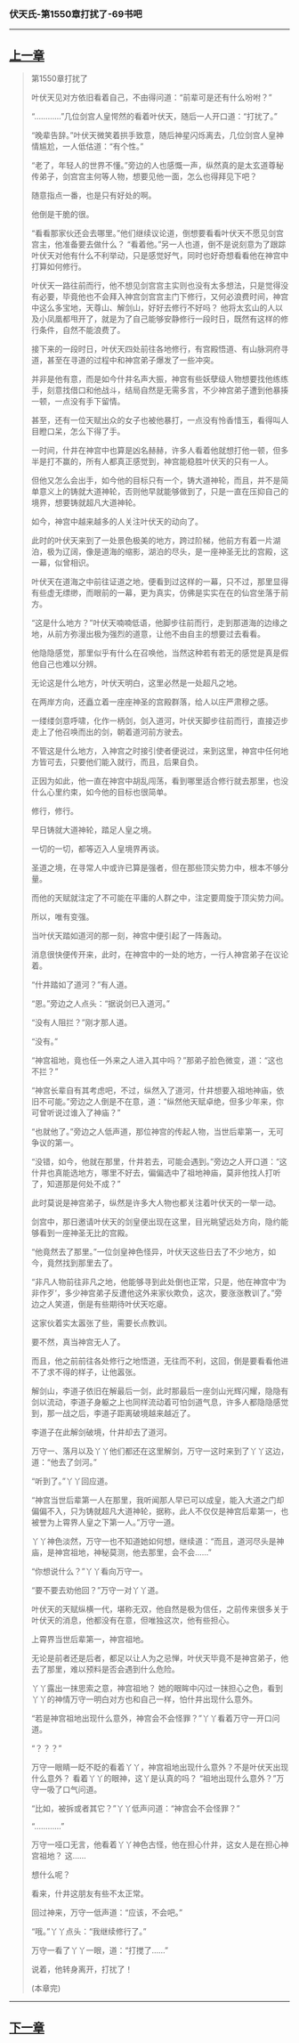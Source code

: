 ### 伏天氏-第1550章打扰了-69书吧

--------
[上一章](./a61a09e750edb8bd062a3b5776aead08.md)
--------


>
>
>
>第1550章打扰了
>
>叶伏天见对方依旧看着自己，不由得问道：“前辈可是还有什么吩咐？”
>
>“…………”几位剑宫人皇愕然的看着叶伏天，随后一人开口道：“打扰了。”
>
>“晚辈告辞。”叶伏天微笑着拱手致意，随后神星闪烁离去，几位剑宫人皇神情尴尬，一人低估道：“有个性。”
>
>“老了，年轻人的世界不懂。”旁边的人也感慨一声，纵然真的是太玄道尊秘传弟子，剑宫宫主何等人物，想要见他一面，怎么也得拜见下吧？
>
>随意指点一番，也是只有好处的啊。
>
>他倒是干脆的很。
>
>“看看那家伙还会去哪里。”他们继续议论道，倒想要看看叶伏天不愿见剑宫宫主，他准备要去做什么？
>“看着他。”另一人也道，倒不是说刻意为了跟踪叶伏天对他有什么不利举动，只是感觉好气，同时也好奇想看看他在神宫中打算如何修行。
>
>叶伏天一路往前而行，他不想见剑宫宫主实则也没有太多想法，只是觉得没有必要，毕竟他也不会拜入神宫剑宫宫主门下修行，又何必浪费时间，神宫中这么多宝地，天尊山、解剑山，好好去修行不好吗？
>他将太玄山的人以及小凤凰都甩开了，就是为了自己能够安静修行一段时日，既然有这样的修行条件，自然不能浪费了。
>
>接下来的一段时日，叶伏天四处前往各地修行，有宫殿悟道、有山脉洞府寻道，甚至在寻道的过程中和神宫弟子爆发了一些冲突。
>
>并非是他有意，而是如今什井名声大振，神宫有些妖孽级人物想要找他练练手，刻意找借口和他战斗，结局自然是无需多言，不少神宫弟子遭到他暴揍一顿，一点没有手下留情。
>
>甚至，还有一位天赋出众的女子也被他暴打，一点没有怜香惜玉，看得叫人目瞪口呆，怎么下得了手。
>
>一时间，什井在神宫中也算是凶名赫赫，许多人看着他就想打他一顿，但多半是打不赢的，所有人都真正感觉到，神宫能稳胜叶伏天的只有一人。
>
>但他又怎么会出手，如今他的目标只有一个，铸大道神轮，而且，并不是简单意义上的铸就大道神轮，否则他早就能够做到了，只是一直在压抑自己的境界，想要铸就超凡大道神轮。
>
>如今，神宫中越来越多的人关注叶伏天的动向了。
>
>此时的叶伏天来到了一处景色极美的地方，跨过阶梯，他前方有着一片湖泊，极为辽阔，像是道海的缩影，湖泊的尽头，是一座神圣无比的宫殿，这一幕，似曾相识。
>
>叶伏天在道海之中前往证道之地，便看到过这样的一幕，只不过，那里显得有些虚无缥缈，而眼前的一幕，更为真实，仿佛是实实在在的仙宫坐落于前方。
>
>“这是什么地方？”叶伏天喃喃低语，他脚步往前而行，走到那道海的边缘之地，从前方弥漫出极为强烈的道意，让他不由自主的想要过去看看。
>
>他隐隐感觉，那里似乎有什么在召唤他，当然这种若有若无的感觉是真是假他自己也难以分辨。
>
>无论这是什么地方，叶伏天明白，这里必然是一处超凡之地。
>
>在两岸方向，还矗立着一座座神圣的宫殿群落，给人以庄严肃穆之感。
>
>一缕缕剑意呼啸，化作一柄剑，剑入道河，叶伏天脚步往前而行，直接迈步走上了他召唤而出的剑，朝着道河前方驶去。
>
>不管这是什么地方，入神宫之时接引使者便说过，来到这里，神宫中任何地方皆可去，只要他们能入就行，而且，后果自负。
>
>正因为如此，他一直在神宫中胡乱闯荡，看到哪里适合修行就去那里，也没什么心里约束，如今他的目标也很简单。
>
>修行，修行。
>
>早日铸就大道神轮，踏足人皇之境。
>
>一切的一切，都等迈入人皇境界再谈。
>
>圣道之境，在寻常人中或许已算是强者，但在那些顶尖势力中，根本不够分量。
>
>而他的天赋就注定了不可能在平庸的人群之中，注定要周旋于顶尖势力间。
>
>所以，唯有变强。
>
>当叶伏天踏如道河的那一刻，神宫中便引起了一阵轰动。
>
>消息很快便传开来，此时，在神宫中的一处的地方，一行人神宫弟子在议论着。
>
>“什井踏如了道河？”有人道。
>
>“恩。”旁边之人点头：“据说剑已入道河。”
>
>“没有人阻拦？”刚才那人道。
>
>“没有。”
>
>“神宫祖地，竟也任一外来之人进入其中吗？”那弟子脸色微变，道：“这也不拦？”
>
>“神宫长辈自有其考虑吧，不过，纵然入了道河，什井想要入祖地神庙，依旧不可能。”旁边之人倒是不在意，道：“纵然他天赋卓绝，但多少年来，你可曾听说过谁入了神庙？”
>
>“也就他了。”旁边之人低声道，那位神宫的传起人物，当世后辈第一，无可争议的第一。
>
>“没错，如今，他就在那里，什井若去，可能会遇到。”旁边之人开口道：“这什井也真能选地方，哪里不好去，偏偏选中了祖地神庙，莫非他找人打听了，知道那是何处不成？”
>
>此时莫说是神宫弟子，纵然是许多大人物也都关注着叶伏天的一举一动。
>
>剑宫中，那日邀请叶伏天的剑皇便出现在这里，目光眺望远处方向，隐约能够看到一座神圣无比的宫殿。
>
>“他竟然去了那里。”一位剑皇神色怪异，叶伏天这些日去了不少地方，如今，竟然找到那里去了。
>
>“非凡人物前往非凡之地，他能够寻到此处倒也正常，只是，他在神宫中‘为非作歹’，多少神宫弟子反遭他这外来家伙欺负，这次，要涨涨教训了。”旁边之人笑道，倒是有些期待叶伏天吃瘪。
>
>这家伙着实太嚣张了些，需要长点教训。
>
>要不然，真当神宫无人了。
>
>而且，他之前前往各处修行之地悟道，无往而不利，这回，倒是要看看他进不了求不得的样子，让他嚣张。
>
>解剑山，李道子依旧在解最后一剑，此时那最后一座剑山光辉闪耀，隐隐有剑以流动，李道子身躯之上也同样流动着可怕剑道气息，许多人都隐隐感觉到，那一战之后，李道子距离破境越来越近了。
>
>李道子在此解剑破境，什井却去了道河。
>
>万守一、落月以及丫丫他们都还在这里解剑，万守一这时来到了丫丫这边，道：“他去了剑河。”
>
>“听到了。”丫丫回应道。
>
>“神宫当世后辈第一人在那里，我听闻那人早已可以成皇，能入大道之门却偏偏不入，只为铸就超凡大道神轮，据称，此人不仅仅是神宫后辈第一，也被誉为上霄界人皇之下第一人。”万守一道。
>
>丫丫神色淡然，万守一也不知道她如何想，继续道：“而且，道河尽头是神庙，是神宫祖地，神秘莫测，他去那里，会不会……”
>
>“你想说什么？”丫丫看向万守一。
>
>“要不要去劝他回？”万守一对丫丫道。
>
>叶伏天的天赋纵横一代，堪称无双，他自然是极为信任，之前传来很多关于叶伏天的消息，他都没有在意，但唯独这次，他有些担心。
>
>上霄界当世后辈第一，神宫祖地。
>
>无论是前者还是后者，都足以让人为之忌惮，叶伏天毕竟不是神宫弟子，他去了那里，难以预料是否会遇到什么危险。
>
>丫丫露出一抹思索之意，神宫祖地？
>她的眼眸中闪过一抹担心之色，看到丫丫的神情万守一明白对方也和自己一样，怕什井出现什么意外。
>
>“若是神宫祖地出现什么意外，神宫会不会怪罪？”丫丫看着万守一开口问道。
>
>“？？？”
>
>万守一眼睛一眨不眨的看着丫丫，神宫祖地出现什么意外？不是叶伏天出现什么意外？
>看着丫丫的眼神，这丫是认真的吗？
>“祖地出现什么意外？”万守一吸了口气问道。
>
>“比如，被拆或者其它？”丫丫低声问道：“神宫会不会怪罪？”
>
>“…………”
>
>万守一哑口无言，他看着丫丫神色古怪，他在担心什井，这女人是在担心神宫祖地？
>这……
>
>想什么呢？
>
>看来，什井这朋友有些不太正常。
>
>回过神来，万守一低声道：“应该，不会吧。”
>
>“哦。”丫丫点头：“我继续修行了。”
>
>万守一看了丫丫一眼，道：“打搅了……”
>
>说着，他转身离开，打扰了！
>
>(本章完)
>
>

--------
[下一章](./c188524d8ae5c8488062fe2700c643c7.md)
--------
